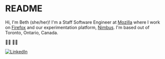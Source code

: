 # README

Hi, I'm Beth (she/her)! I'm a Staff Software Engineer at [Mozilla][Mozilla] where I work
on [Firefox][firefox] and our experimentation platform, [Nimbus][nimbus]. I'm
based out of Toronto, Ontario, Canada.

🏳️‍⚧️ 🏳️‍🌈

[![LinkedIn][badge-linkedin]][linkedin]


[linkedin]: https://www.linkedin.com/in/brennie/

[badge-linkedin]: https://img.shields.io/badge/linkedin-%230077B5.svg?style=for-the-badge&logo=linkedin&logoColor=white

[mozilla]: https://mozilla.com/
[firefox]: https://firefox.com/
[nimbus]: https://github.com/mozilla/experimenter/
